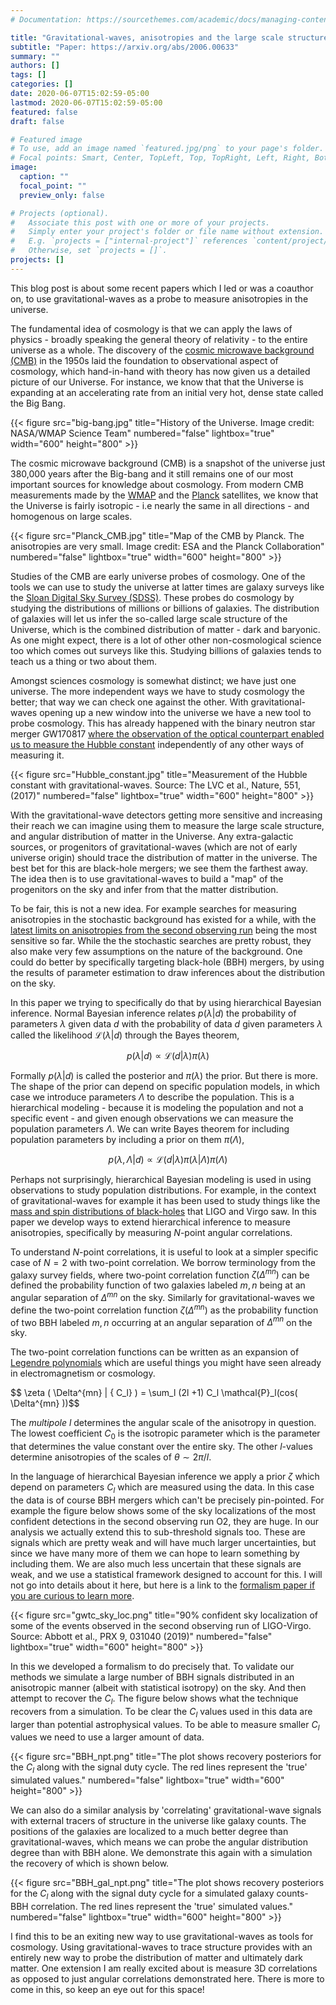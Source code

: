 ```yaml
---
# Documentation: https://sourcethemes.com/academic/docs/managing-content/

title: "Gravitational-waves, anisotropies and the large scale structure of the Universe"
subtitle: "Paper: https://arxiv.org/abs/2006.00633"
summary: ""
authors: []
tags: []
categories: []
date: 2020-06-07T15:02:59-05:00
lastmod: 2020-06-07T15:02:59-05:00
featured: false
draft: false

# Featured image
# To use, add an image named `featured.jpg/png` to your page's folder.
# Focal points: Smart, Center, TopLeft, Top, TopRight, Left, Right, BottomLeft, Bottom, BottomRight.
image:
  caption: ""
  focal_point: ""
  preview_only: false

# Projects (optional).
#   Associate this post with one or more of your projects.
#   Simply enter your project's folder or file name without extension.
#   E.g. `projects = ["internal-project"]` references `content/project/deep-learning/index.md`.
#   Otherwise, set `projects = []`.
projects: []
---
```


This blog post is about some recent papers which I led or was a coauthor on, to use gravitational-waves as a probe to measure anisotropies in the universe. 

The fundamental idea of cosmology is that we can apply the laws of physics - broadly speaking the general theory of relativity - to the entire universe as a whole. The discovery of the [cosmic microwave background (CMB)](https://en.wikipedia.org/wiki/Cosmic_microwave_background#History) in the 1950s laid the foundation to observational aspect of cosmology, which hand-in-hand with theory has now given us a detailed picture of our Universe. For instance, we know that that the Universe is expanding at an accelerating rate from an initial very hot, dense state called the Big Bang. 

{{< figure src="big-bang.jpg" title="History of the Universe. Image credit: NASA/WMAP Science Team" numbered="false" lightbox="true" width="600" height="800" >}}

The cosmic microwave background (CMB) is a snapshot of the universe just 380,000 years after the Big-bang and it still remains one of our most important sources for knowledge about cosmology. From modern CMB measurements made by the [WMAP](https://map.gsfc.nasa.gov/) and the [Planck](http://www.esa.int/Science_Exploration/Space_Science/Planck) satellites, we know that the Universe is fairly isotropic - i.e nearly the same in all directions -  and homogenous on large scales.

{{< figure src="Planck_CMB.jpg" title="Map of the CMB by Planck. The anisotropies are very small. Image credit: ESA and the Planck Collaboration" numbered="false" lightbox="true" width="600" height="800" >}}

Studies of the CMB are early universe probes of cosmology. One of the tools we can use to study the universe at latter times are galaxy surveys like the [Sloan Digital Sky Survey (SDSS)](https://en.wikipedia.org/wiki/Sloan_Digital_Sky_Survey). These probes do cosmology by studying the distributions of millions or billions of galaxies. The distribution of galaxies will let us infer the so-called large scale structure of the Universe, which is the combined distribution of matter - dark and baryonic. As one might expect, there is a lot of other other non-cosmological science too which comes out surveys like this. Studying billions of galaxies tends to teach us a thing or two about them. 

Amongst sciences cosmology is somewhat distinct; we have just one universe. The more independent ways we have to study cosmology the better; that way we can check one against the other. With gravitational-waves opening up a new window into the universe we have a new tool to probe cosmology. This has already happened with the binary neutron star merger GW170817 [where the observation of the optical counterpart enabled us to measure the Hubble constant](https://www.nature.com/articles/nature24471) independently of any other ways of measuring it. 

{{< figure src="Hubble_constant.jpg" title="Measurement of the Hubble constant with gravitational-waves. Source: The LVC et al., Nature, 551, (2017)" numbered="false" lightbox="true" width="600" height="800" >}}

With the gravitational-wave detectors getting more sensitive and increasing their reach we can imagine using them to measure the large scale structure, and angular distribution of matter in the Universe. Any extra-galactic sources, or progenitors of gravitational-waves (which are not of early universe origin) should trace the distribution of matter in the universe. The best bet for this are black-hole mergers; we see them the farthest away. The idea then is to use gravitational-waves to build a "map" of the progenitors on the sky and infer from that the matter distribution. 

To be fair, this is not a new idea. For example searches for measuring anisotropies in the stochastic background has existed for a while, with the [latest limits on anisotropies from the second observing run](https://journals.aps.org/prd/abstract/10.1103/PhysRevD.100.062001) being the most sensitive so far. While the the stochastic searches are pretty robust, they also make very few assumptions on the nature of the background. One could do better by specifically targeting black-hole (BBH) mergers, by using the results of parameter estimation to draw inferences about the distribution on the sky.

In this paper we trying to specifically do that by using hierarchical Bayesian inference. Normal Bayesian inference relates $p(\lambda| d)$ the probability of parameters $\lambda$ given data $d$ with the probability of data $d$ given parameters $\lambda$ called the likelihood  $\mathcal{L}(\lambda | d)$ through the Bayes theorem,

$$p(\lambda | d) \propto \mathcal{L}(d | \lambda) \pi(\lambda) $$

Formally $p(\lambda | d)$ is called the posterior and $\pi(\lambda)$ the prior. But there is more. The shape of the prior can depend on specific population models, in which case we introduce parameters $\Lambda$ to describe the population. This is a hierarchical modeling - because it is modeling the population and not a specific event - and given enough observations we can measure the population parameters $\Lambda$. We can write Bayes theorem for including population parameters by including a prior on them $\pi(\Lambda)$, 

$$p(\lambda, \Lambda | d) \propto \mathcal{L}(d | \lambda) \pi(\lambda | \Lambda) \pi(\Lambda) $$

Perhaps not surprisingly, hierarchical Bayesian modeling is used in using observations to study population distributions. For example, in the context of gravitational-waves for example it has been used to study things like the [mass and spin distributions of black-holes](https://arxiv.org/abs/1811.12940) that LIGO and Virgo saw. In this paper we develop ways to extend hierarchical inference to measure anisotropies, specifically by measuring $N$-point angular correlations. 

To understand $N$-point correlations, it is useful to look at a simpler specific case of $N=2$ with two-point correlation. We borrow terminology from the galaxy survey fields, where two-point correlation function $\zeta(\Delta^{mn})$ can be defined the probability function of two galaxies labeled $m, n$ being at an angular separation of $\Delta^{mn}$ on the sky. Similarly for gravitational-waves we define the two-point correlation function $\zeta(\Delta^{mn})$ as the probability function of two BBH labeled $m, n$ occurring at an angular separation of $\Delta^{mn}$ on the sky. 

The two-point correlation functions can be written as an expansion of [Legendre polynomials](https://en.wikipedia.org/wiki/Legendre_polynomials) which are useful things you might have seen already in electromagnetism or cosmology. 

$$ \zeta ( \Delta^{mn} |  \{ C_l} ) = \sum_l (2l +1)  C_l   \mathcal{P}_l(cos( \Delta^{mn} ))$$

 The *multipole* $l$ determines the angular scale of the anisotropy in question. The lowest coefficient $C_0$ is the isotropic parameter which is the parameter that determines the value constant over the entire sky. The other $l$-values determine anisotropies of the scales of $\theta \sim 2\pi /l$. 

In the language of hierarchical Bayesian inference we apply a prior $\zeta$ which depend on parameters $C_l$ which are measured using the data. In this case the data is of course BBH mergers which can't be precisely pin-pointed. For example the figure below shows some of the sky localizations of the most confident detections in the second observing run O2, they are huge. In our analysis we actually extend this to sub-threshold signals too. These are signals which are pretty weak and will have much larger uncertainties, but since we have many more of them we can hope to learn something by including them. We are also much less uncertain that these signals are weak, and we use a statistical framework designed to account for this. I will not go into details about it here, but here is a link to the [formalism paper if you are curious to learn more](https://arxiv.org/abs/1712.00688). 

{{< figure src="gwtc_sky_loc.png" title="90% confident sky localization of some of the events observed in the second observing run of LIGO-Virgo. Source: Abbott et al., PRX 9, 031040 (2019)" numbered="false" lightbox="true" width="600" height="800" >}}

In this we developed a formalism to do precisely that. To validate our methods we simulate a large number of BBH signals distributed in an anisotropic manner (albeit with statistical isotropy) on the sky. And then attempt to recover the $C_l$. The figure below shows what the technique recovers from a simulation. To be clear the $C_l$ values used in this data are larger than potential astrophysical values. To be able to measure smaller $C_l$ values we need to use a larger amount of data. 

{{< figure src="BBH_npt.png" title="The plot shows recovery posteriors for the $C_l$ along with the signal duty cycle. The red lines represent the 'true' simulated values." numbered="false" lightbox="true" width="600" height="800" >}}

We can also do a similar analysis by 'correlating' gravitational-wave signals with external tracers of structure in the universe like galaxy counts. The positions of the galaxies are localized to a much better degree than gravitational-waves, which means we can probe the angular distribution degree than with BBH alone.  We demonstrate this again with a simulation the recovery of which is shown below. 

{{< figure src="BBH_gal_npt.png" title="The plot shows recovery posteriors for the $C_l$ along with the signal duty cycle for a simulated galaxy counts-BBH correlation. The red lines represent the 'true' simulated values." numbered="false" lightbox="true" width="600" height="800" >}}


I find this to be an exiting new way to use gravitational-waves as tools for cosmology. Using gravitational-waves to trace structure provides with an entirely new way to probe the distribution of matter and ultimately dark matter. One extension I am really excited about is measure 3D correlations as opposed to just angular correlations demonstrated here. There is more to come in this, so keep an eye out for this space!


